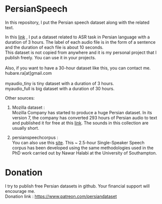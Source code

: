 # PersianSpeech

In this repository, I put the Persian speech dataset along with the related text.

In this <a href='https://drive.google.com/file/d/1cCWH_eoa4Nq17XDHn6e1WIfHomdGWPKO/view?usp=sharing'>link</a> , I put a dataset related to ASR task in Persian language with a duration of 3 hours. 
The label of each audio file is in the form of a sentence and the duration of each file is about 10 seconds.</br>
This dataset is not copied from anywhere and it is my personal project that I publish freely. You can use it in your projects.</br></br>
Also, if you want to have a 30-hour dataset like this, you can contact me. hubare.ra[at]gmail.com
</br></br>
myaudio_tiny is tiny dataset with a duration of 3 hours. </br>
myaudio_full is big dataset with a duration of 30 hours. 

Other sources:</br>

1. Mozilla dataset : </br>
Mozilla Company has started to produce a huge Persian dataset. In its version 7, the company has converted 293 hours of Persian audio to text and published it for free at this <a href='https://commonvoice.mozilla.org/en/datasets'>link</a>. The sounds in this collection are usually short.</br>

2. persianspeechcorpus :</br>
You can also use this <a href='https://fa.persianspeechcorpus.com/'>site</a>. This ~ 2.5-hour Single-Speaker Speech corpus has been developed using the same methodologies used in the PhD work carried out by Nawar Halabi at the University of Southampton.</br>

# Donation
I try to publish free Persian datasets in github. Your financial support will encourage me.</br>
Donation link : https://www.patreon.com/persiandataset
